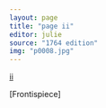 ```yaml
---
layout: page
title: "page ii"
editor: julie
source: "1764 edition"
img: "p0008.jpg"
---
```



[ii]({{site.baseurl}}/images/{{page.img}})

[Frontispiece]
